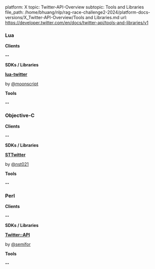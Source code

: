 platform: X
topic: Twitter-API-Overview
subtopic: Tools and Libraries
file_path: /home/bhuang/nlp/rag-race-challenge2-2024/platform-docs-versions/X_Twitter-API-Overview/Tools and Libraries.md
url: https://developer.twitter.com/en/docs/twitter-api/tools-and-libraries/v1

### Lua

**Clients**

**\--**

**SDKs / Libraries**

**[lua-twitter](https://github.com/leafo/lua-twitter)**

by [@moonscript](https://twitter.com/moonscript)

**Tools**

**\--**

### Objective-C

**Clients**

**\--**

**SDKs / Libraries**

**[STTwitter](https://github.com/nst/STTwitter)**

by [@nst021](https://twitter.com/nst021)

**Tools**

**\--**

### Perl

**Clients**

**\--**

**SDKs / Libraries**

**[Twitter::API](https://github.com/semifor/Twitter-API)**

by [@semifor](https://twitter.com/semifor)

**Tools**

**\--**